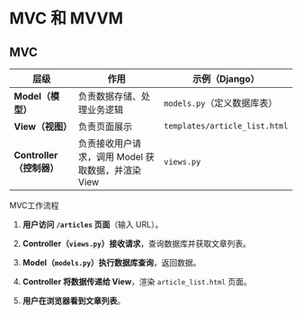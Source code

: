 # MVC 和 MVVM
## MVC

| **层级** | **作用** | **示例（Django）** |
| --- | --- | --- |
| **Model（模型）** | 负责数据存储、处理业务逻辑 | `models.py`（定义数据库表） |
| **View（视图）** | 负责页面展示 | `templates/article_list.html` |
| **Controller（控制器）** | 负责接收用户请求，调用 Model 获取数据，并渲染 View | `views.py` |

MVC工作流程

1.  **用户访问 `/articles` 页面**（输入 URL）。
    
2.  **Controller（`views.py`）接收请求**，查询数据库并获取文章列表。
    
3.  **Model（`models.py`）执行数据库查询**，返回数据。
    
4.  **Controller 将数据传递给 View**，渲染 `article_list.html` 页面。
    
5.  **用户在浏览器看到文章列表**。
<!--stackedit_data:
eyJoaXN0b3J5IjpbMjExOTE1NTU0MiwtMTIwMDY5OTExLDQ0MD
kwNTYxOV19
-->